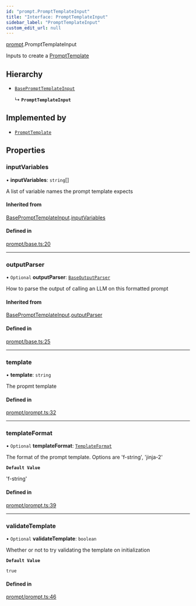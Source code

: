 ```yaml
---
id: "prompt.PromptTemplateInput"
title: "Interface: PromptTemplateInput"
sidebar_label: "PromptTemplateInput"
custom_edit_url: null
---
```


[prompt](../modules/prompt.md).PromptTemplateInput

Inputs to create a [PromptTemplate](../modules/prompt.md#prompttemplate)

## Hierarchy

- [`BasePromptTemplateInput`](prompt.BasePromptTemplateInput.md)

  ↳ **`PromptTemplateInput`**

## Implemented by

- [`PromptTemplate`](../classes/.PromptTemplate)

## Properties

### inputVariables

• **inputVariables**: `string`[]

A list of variable names the prompt template expects

#### Inherited from

[BasePromptTemplateInput](prompt.BasePromptTemplateInput.md).[inputVariables](prompt.BasePromptTemplateInput.md#inputvariables)

#### Defined in

[prompt/base.ts:20](https://github.com/hwchase17/langchainjs/blob/f0c297a/langchain/prompt/base.ts#L20)

___

### outputParser

• `Optional` **outputParser**: [`BaseOutputParser`](../classes/.internal.BaseOutputParser)

How to parse the output of calling an LLM on this formatted prompt

#### Inherited from

[BasePromptTemplateInput](prompt.BasePromptTemplateInput.md).[outputParser](prompt.BasePromptTemplateInput.md#outputparser)

#### Defined in

[prompt/base.ts:25](https://github.com/hwchase17/langchainjs/blob/f0c297a/langchain/prompt/base.ts#L25)

___

### template

• **template**: `string`

The propmt template

#### Defined in

[prompt/prompt.ts:32](https://github.com/hwchase17/langchainjs/blob/f0c297a/langchain/prompt/prompt.ts#L32)

___

### templateFormat

• `Optional` **templateFormat**: [`TemplateFormat`](../modules/.internal#templateformat)

The format of the prompt template. Options are 'f-string', 'jinja-2'

**`Default Value`**

'f-string'

#### Defined in

[prompt/prompt.ts:39](https://github.com/hwchase17/langchainjs/blob/f0c297a/langchain/prompt/prompt.ts#L39)

___

### validateTemplate

• `Optional` **validateTemplate**: `boolean`

Whether or not to try validating the template on initialization

**`Default Value`**

`true`

#### Defined in

[prompt/prompt.ts:46](https://github.com/hwchase17/langchainjs/blob/f0c297a/langchain/prompt/prompt.ts#L46)
